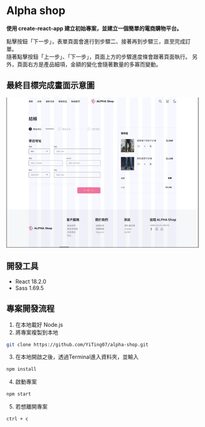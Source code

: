 # Alpha shop

**使用 create-react-app 建立初始專案，並建立一個簡單的電商購物平台。**  

點擊按鈕「下一步」，表單頁面會進行到步驟二、接著再到步驟三，直至完成訂單。  
隨著點擊按鈕「上一步」、「下一步」，頁面上方的步驟進度條會跟著頁面執行。
另外，頁面右方是產品細項，金額的變化會隨著數量的多寡而變動。

## 最終目標完成畫面示意圖

![product picture](https://github.com/YiTing07/alpha-shop/blob/main/public/%E7%A4%BA%E6%84%8F%E5%9C%96.JPG)

## 開發工具
* React  18.2.0
* Sass 1.69.5


## 專案開發流程
1. 在本地載好 Node.js
2. 將專案複製到本地

``` bash
git clone https://github.com/YiTing07/alpha-shop.git
```

3. 在本地開啟之後，透過Terminal進入資料夾，並輸入

``` bash
npm install
```

4. 啟動專案

```bash
npm start
```

5. 若想離開專案

``` bash
ctrl + c
```





